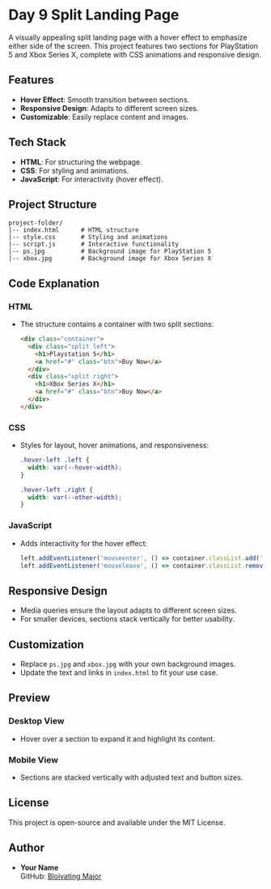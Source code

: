 # Day 9  Split Landing Page

A visually appealing split landing page with a hover effect to emphasize either side of the screen. This project features two sections for PlayStation 5 and Xbox Series X, complete with CSS animations and responsive design.

## Features

- **Hover Effect**: Smooth transition between sections.
- **Responsive Design**: Adapts to different screen sizes.
- **Customizable**: Easily replace content and images.

## Tech Stack

- **HTML**: For structuring the webpage.
- **CSS**: For styling and animations.
- **JavaScript**: For interactivity (hover effect).

## Project Structure

```
project-folder/
|-- index.html      # HTML structure
|-- style.css       # Styling and animations
|-- script.js       # Interactive functionality
|-- ps.jpg          # Background image for PlayStation 5
|-- xbox.jpg        # Background image for Xbox Series X
```

## Code Explanation

### HTML

- The structure contains a container with two split sections:
  ```html
  <div class="container">
    <div class="split left">
      <h1>Playstation 5</h1>
      <a href="#" class="btn">Buy Now</a>
    </div>
    <div class="split right">
      <h1>XBox Series X</h1>
      <a href="#" class="btn">Buy Now</a>
    </div>
  </div>
  ```

### CSS

- Styles for layout, hover animations, and responsiveness:
  ```css
  .hover-left .left {
    width: var(--hover-width);
  }

  .hover-left .right {
    width: var(--other-width);
  }
  ```

### JavaScript

- Adds interactivity for the hover effect:
  ```javascript
  left.addEventListener('mouseenter', () => container.classList.add('hover-left'));
  left.addEventListener('mouseleave', () => container.classList.remove('hover-left'));
  ```

## Responsive Design

- Media queries ensure the layout adapts to different screen sizes.
- For smaller devices, sections stack vertically for better usability.

## Customization

- Replace `ps.jpg` and `xbox.jpg` with your own background images.
- Update the text and links in `index.html` to fit your use case.

## Preview

### Desktop View
- Hover over a section to expand it and highlight its content.

### Mobile View
- Sections are stacked vertically with adjusted text and button sizes.

## License

This project is open-source and available under the MIT License.

## Author

- **Your Name**  
  GitHub: [Bloivating Major](https://github.com/Bloivating-Major)

